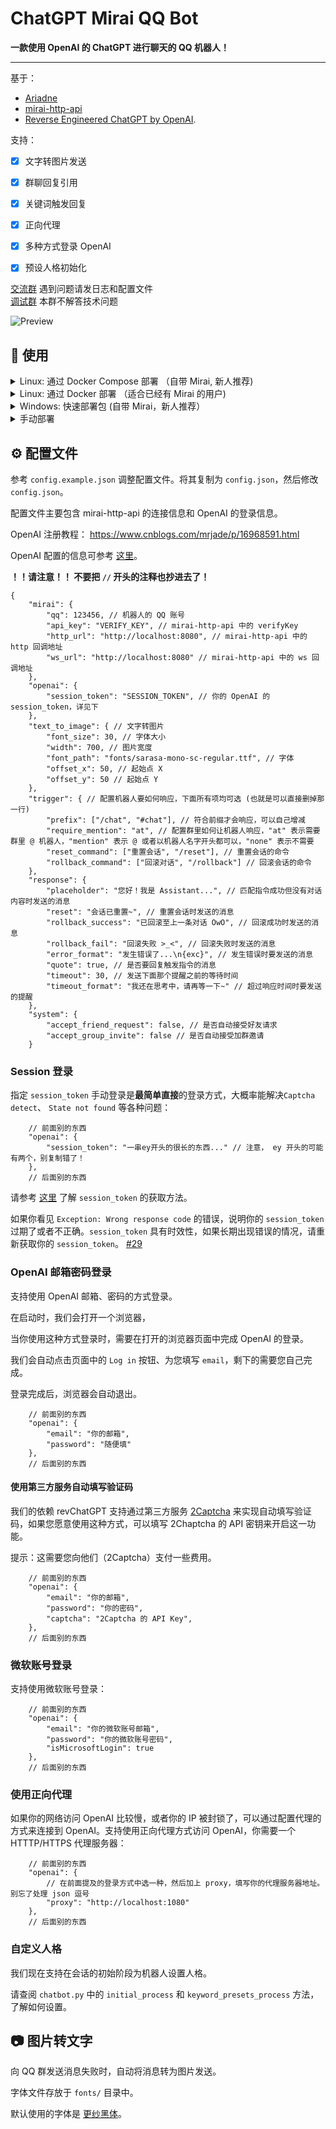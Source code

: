 # ChatGPT Mirai QQ Bot

**一款使用 OpenAI 的 ChatGPT 进行聊天的 QQ 机器人！**

***

基于：
 - [Ariadne](https://github.com/GraiaProject/Ariadne)
 - [mirai-http-api](https://github.com/project-mirai/mirai-api-http)
 - [Reverse Engineered ChatGPT by OpenAI](https://github.com/acheong08/ChatGPT).  

支持：  
* [x] 文字转图片发送  
* [x] 群聊回复引用
* [x] 关键词触发回复
* [x] 正向代理
* [x] 多种方式登录 OpenAI
* [x] 预设人格初始化


[交流群](https://jq.qq.com/?_wv=1027&k=3X55LqoY) 遇到问题请发日志和配置文件  
[调试群](https://jq.qq.com/?_wv=1027&k=TBX8Saq7) 本群不解答技术问题  

![Preview](.github/preview.png)


## 🔧 使用

<details>
    <summary>Linux: 通过 Docker Compose 部署 （自带 Mirai, 新人推荐)</summary>

我们使用 `docker-compose.yaml` 整合了 [ttionya/mirai-http](https://github.com/ttionya/mirai-http-docker) 和本项目来实现快速部署。  

但是在部署过程中仍然需要一些步骤来进行配置。  

您可以尝试使用  [@paradox8599](https://github.com/paradox8599) 提供的简易部署脚本：[paradox8599/mirai-chatgpt-setup](https://github.com/paradox8599/mirai-chatgpt-setup) 进行较快地部署。  

**或者**移步至 [Wiki](https://github.com/lss233/chatgpt-mirai-qq-bot/wiki/%E4%BD%BF%E7%94%A8-Docker-Compose-%E9%83%A8%E7%BD%B2%EF%BC%88Mirai---%E6%9C%AC%E9%A1%B9%E7%9B%AE%EF%BC%89) 浏览手工配置的方案。

</details>

<details>
    <summary>Linux: 通过 Docker 部署 （适合已经有 Mirai 的用户)</summary>

1. 找个合适的位置，写你的 `config.json`。

2.  执行以下命令，启动 bot：
```bash
# 修改 /path/to/config.json 为你 config.json 的位置
# XPRA_PASSWORD=123456 中的 123456 是你的 Xpra 密码，建议修改
docker run --name mirai-chatgpt-bot \
    -e XPRA_PASSWORD=123456 \ 
    -v /path/to/config.json:/app/config.json \
    --network host \
    lss233/chatgpt-mirai-qq-bot:latest
```

3. 启动后，在浏览器访问 `http://你的服务器IP:14500` 可以访问到登录 ChatGPT 的浏览器页面  

</details>

<details>
    <summary>Windows: 快速部署包 (自带 Mirai，新人推荐）</summary>

我们为 Windows 用户制作了一个快速启动包，可以在 [Release](https://github.com/lss233/chatgpt-mirai-qq-bot/releases) 中找到。    

文件名为：`quickstart-windows-amd64.zip`  
</details>

<details>
    <summary>手动部署</summary>

提示：你需要 Python >= 3.9 才能运行本项目  

1. 部署 Mirai ，安装 mirai-http-api 插件。

2. 下载本项目:
```bash
git clone https://github.com/lss233/chatgpt-mirai-qq-bot
cd chatgpt-mirai-qq-bot
pip3 install -r requirements.txt
```

3. 参照下文调整配置文件。


4. 启动 bot.
```bash
python3 bot.py
```
</details>



## ⚙ 配置文件

参考 `config.example.json` 调整配置文件。将其复制为 `config.json`，然后修改 `config.json`。

配置文件主要包含 mirai-http-api 的连接信息和 OpenAI 的登录信息。

OpenAI 注册教程： https://www.cnblogs.com/mrjade/p/16968591.html  

OpenAI 配置的信息可参考 [这里](https://github.com/acheong08/ChatGPT/wiki/Setup)。

**！！请注意！！ 不要把 `//` 开头的注释也抄进去了！**  

```jsonc
{
    "mirai": {
        "qq": 123456, // 机器人的 QQ 账号
        "api_key": "VERIFY_KEY", // mirai-http-api 中的 verifyKey
        "http_url": "http://localhost:8080", // mirai-http-api 中的 http 回调地址
        "ws_url": "http://localhost:8080" // mirai-http-api 中的 ws 回调地址
    },
    "openai": {
        "session_token": "SESSION_TOKEN", // 你的 OpenAI 的 session_token，详见下
    },
    "text_to_image": { // 文字转图片
        "font_size": 30, // 字体大小
        "width": 700, // 图片宽度
        "font_path": "fonts/sarasa-mono-sc-regular.ttf", // 字体
        "offset_x": 50, // 起始点 X
        "offset_y": 50 // 起始点 Y
    },
    "trigger": { // 配置机器人要如何响应，下面所有项均可选 (也就是可以直接删掉那一行)
        "prefix": ["/chat", "#chat"], // 符合前缀才会响应，可以自己增减
        "require_mention": "at", // 配置群里如何让机器人响应，"at" 表示需要群里 @ 机器人，"mention" 表示 @ 或者以机器人名字开头都可以，"none" 表示不需要
        "reset_command": ["重置会话", "/reset"], // 重置会话的命令
        "rollback_command": ["回滚对话", "/rollback"] // 回滚会话的命令
    },
    "response": {
        "placeholder": "您好！我是 Assistant...", // 匹配指令成功但没有对话内容时发送的消息
        "reset": "会话已重置~", // 重置会话时发送的消息
        "rollback_success": "已回滚至上一条对话 OwO", // 回滚成功时发送的消息
        "rollback_fail": "回滚失败 >_<", // 回滚失败时发送的消息
        "error_format": "发生错误了...\n{exc}", // 发生错误时要发送的消息
        "quote": true, // 是否要回复触发指令的消息
        "timeout": 30, // 发送下面那个提醒之前的等待时间
        "timeout_format": "我还在思考中，请再等一下~" // 超过响应时间时要发送的提醒
    },
    "system": {
        "accept_friend_request": false, // 是否自动接受好友请求
        "accept_group_invite": false // 是否自动接受加群邀请
    }
```

### Session 登录

指定 `session_token` 手动登录是**最简单直接**的登录方式，大概率能解决`Captcha detect`、 `State not found` 等各种问题：

```jsonc
    // 前面别的东西
    "openai": {
        "session_token": "一串ey开头的很长的东西..." // 注意， ey 开头的可能有两个，别复制错了！
    },
    // 后面别的东西
```

请参考 [这里](https://github.com/acheong08/ChatGPT/wiki/Setup) 了解 `session_token` 的获取方法。

如果你看见 `Exception: Wrong response code` 的错误，说明你的 `session_token` 过期了或者不正确。`session_token` 具有时效性，如果长期出现错误的情况，请重新获取你的  `session_token`。 [#29](https://github.com/lss233/chatgpt-mirai-qq-bot/issues/29)

### OpenAI 邮箱密码登录

支持使用 OpenAI 邮箱、密码的方式登录。  

在启动时，我们会打开一个浏览器，   

当你使用这种方式登录时，需要在打开的浏览器页面中完成 OpenAI 的登录。  

我们会自动点击页面中的 `Log in` 按钮、为您填写 `email`，剩下的需要您自己完成。

登录完成后，浏览器会自动退出。

```jsonc
    // 前面别的东西
    "openai": {
        "email": "你的邮箱",
        "password": "随便填"
    },
    // 后面别的东西
```

#### 使用第三方服务自动填写验证码

我们的依赖 revChatGPT 支持通过第三方服务 [2Captcha](https://2captcha.com?from=16366923) 
来实现自动填写验证码，如果您愿意使用这种方式，可以填写 2Chaptcha 的 API 密钥来开启这一功能。

提示：这需要您向他们（2Captcha）支付一些费用。


```jsonc
    // 前面别的东西
    "openai": {
        "email": "你的邮箱",
        "password": "你的密码",
        "captcha": "2Captcha 的 API Key",
    },
    // 后面别的东西
```

### 微软账号登录

支持使用微软账号登录：

```jsonc
    // 前面别的东西
    "openai": {
        "email": "你的微软账号邮箱",
        "password": "你的微软账号密码",
        "isMicrosoftLogin": true
    },
    // 后面别的东西
```

### 使用正向代理

如果你的网络访问 OpenAI 比较慢，或者你的 IP 被封锁了，可以通过配置代理的方式来连接到 OpenAI。支持使用正向代理方式访问 OpenAI，你需要一个 HTTTP/HTTPS 代理服务器：

```jsonc
    // 前面别的东西
    "openai": {
        // 在前面提及的登录方式中选一种，然后加上 proxy，填写你的代理服务器地址。别忘了处理 json 逗号
        "proxy": "http://localhost:1080"
    },
    // 后面别的东西
```

### 自定义人格

我们现在支持在会话的初始阶段为机器人设置人格。  

请查阅 `chatbot.py` 中的 `initial_process` 和 `keyword_presets_process` 方法，了解如何设置。

## 📷 图片转文字

向 QQ 群发送消息失败时，自动将消息转为图片发送。  

字体文件存放于 `fonts/` 目录中。  

默认使用的字体是 [更纱黑体](https://github.com/be5invis/Sarasa-Gothic)。  

